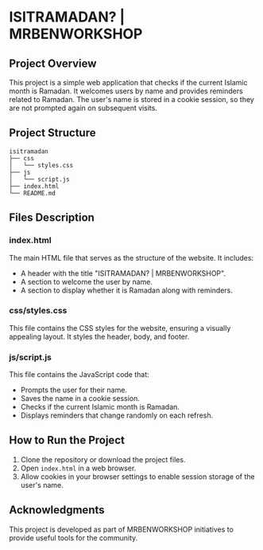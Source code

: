# ISITRAMADAN? | MRBENWORKSHOP

## Project Overview
This project is a simple web application that checks if the current Islamic month is Ramadan. It welcomes users by name and provides reminders related to Ramadan. The user's name is stored in a cookie session, so they are not prompted again on subsequent visits.

## Project Structure
```
isitramadan
├── css
│   └── styles.css
├── js
│   └── script.js
├── index.html
└── README.md
```

## Files Description

### index.html
The main HTML file that serves as the structure of the website. It includes:
- A header with the title "ISITRAMADAN? | MRBENWORKSHOP".
- A section to welcome the user by name.
- A section to display whether it is Ramadan along with reminders.

### css/styles.css
This file contains the CSS styles for the website, ensuring a visually appealing layout. It styles the header, body, and footer.

### js/script.js
This file contains the JavaScript code that:
- Prompts the user for their name.
- Saves the name in a cookie session.
- Checks if the current Islamic month is Ramadan.
- Displays reminders that change randomly on each refresh.

## How to Run the Project
1. Clone the repository or download the project files.
2. Open `index.html` in a web browser.
3. Allow cookies in your browser settings to enable session storage of the user's name.

## Acknowledgments
This project is developed as part of MRBENWORKSHOP initiatives to provide useful tools for the community.